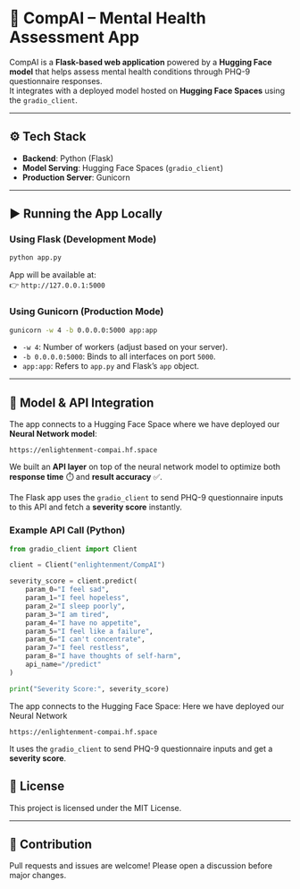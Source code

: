 # 🧠 CompAI – Mental Health Assessment App

CompAI is a **Flask-based web application** powered by a **Hugging Face model** that helps assess mental health conditions through PHQ-9 questionnaire responses.  
It integrates with a deployed model hosted on **Hugging Face Spaces** using the `gradio_client`.

---

## ⚙️ Tech Stack
- **Backend**: Python (Flask)  
- **Model Serving**: Hugging Face Spaces (`gradio_client`)  
- **Production Server**: Gunicorn   

---

## ▶️ Running the App Locally

### Using Flask (Development Mode)
```bash
python app.py
```

App will be available at:  
👉 `http://127.0.0.1:5000`

### Using Gunicorn (Production Mode)
```bash
gunicorn -w 4 -b 0.0.0.0:5000 app:app
```
- `-w 4`: Number of workers (adjust based on your server).  
- `-b 0.0.0.0:5000`: Binds to all interfaces on port `5000`.  
- `app:app`: Refers to `app.py` and Flask’s `app` object.  

---

## 🤖 Model & API Integration

The app connects to a Hugging Face Space where we have deployed our **Neural Network model**:

```
https://enlightenment-compai.hf.space
```

We built an **API layer** on top of the neural network model to optimize both **response time** ⏱️ and **result accuracy** ✅.  

The Flask app uses the `gradio_client` to send PHQ-9 questionnaire inputs to this API and fetch a **severity score** instantly.

### Example API Call (Python)

```python
from gradio_client import Client

client = Client("enlightenment/CompAI")

severity_score = client.predict(
    param_0="I feel sad",
    param_1="I feel hopeless",
    param_2="I sleep poorly",
    param_3="I am tired",
    param_4="I have no appetite",
    param_5="I feel like a failure",
    param_6="I can't concentrate",
    param_7="I feel restless",
    param_8="I have thoughts of self-harm",
    api_name="/predict"
)

print("Severity Score:", severity_score)
```


The app connects to the Hugging Face Space:
Here we have deployed our Neural Network

```
https://enlightenment-compai.hf.space
```

It uses the `gradio_client` to send PHQ-9 questionnaire inputs and get a **severity score**.


## 📜 License
This project is licensed under the MIT License.  

---

## 🙌 Contribution
Pull requests and issues are welcome! Please open a discussion before major changes.
